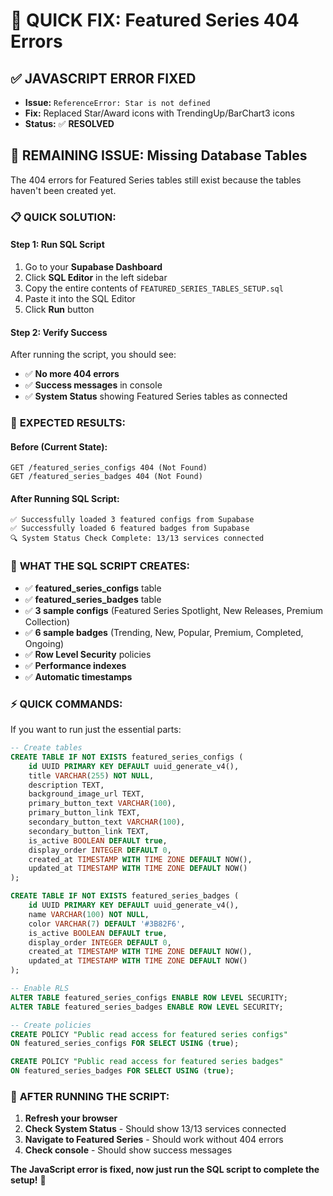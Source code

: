 # 🚀 QUICK FIX: Featured Series 404 Errors

## ✅ **JAVASCRIPT ERROR FIXED**
- **Issue:** `ReferenceError: Star is not defined`
- **Fix:** Replaced Star/Award icons with TrendingUp/BarChart3 icons
- **Status:** ✅ **RESOLVED**

## 🔧 **REMAINING ISSUE: Missing Database Tables**

The 404 errors for Featured Series tables still exist because the tables haven't been created yet.

### 📋 **QUICK SOLUTION:**

#### **Step 1: Run SQL Script**
1. Go to your **Supabase Dashboard**
2. Click **SQL Editor** in the left sidebar
3. Copy the entire contents of `FEATURED_SERIES_TABLES_SETUP.sql`
4. Paste it into the SQL Editor
5. Click **Run** button

#### **Step 2: Verify Success**
After running the script, you should see:
- ✅ **No more 404 errors**
- ✅ **Success messages** in console
- ✅ **System Status** showing Featured Series tables as connected

### 🎯 **EXPECTED RESULTS:**

#### **Before (Current State):**
```
GET /featured_series_configs 404 (Not Found)
GET /featured_series_badges 404 (Not Found)
```

#### **After Running SQL Script:**
```
✅ Successfully loaded 3 featured configs from Supabase
✅ Successfully loaded 6 featured badges from Supabase
🔍 System Status Check Complete: 13/13 services connected
```

### 🚀 **WHAT THE SQL SCRIPT CREATES:**

- ✅ **featured_series_configs** table
- ✅ **featured_series_badges** table
- ✅ **3 sample configs** (Featured Series Spotlight, New Releases, Premium Collection)
- ✅ **6 sample badges** (Trending, New, Popular, Premium, Completed, Ongoing)
- ✅ **Row Level Security** policies
- ✅ **Performance indexes**
- ✅ **Automatic timestamps**

### ⚡ **QUICK COMMANDS:**

If you want to run just the essential parts:

```sql
-- Create tables
CREATE TABLE IF NOT EXISTS featured_series_configs (
    id UUID PRIMARY KEY DEFAULT uuid_generate_v4(),
    title VARCHAR(255) NOT NULL,
    description TEXT,
    background_image_url TEXT,
    primary_button_text VARCHAR(100),
    primary_button_link TEXT,
    secondary_button_text VARCHAR(100),
    secondary_button_link TEXT,
    is_active BOOLEAN DEFAULT true,
    display_order INTEGER DEFAULT 0,
    created_at TIMESTAMP WITH TIME ZONE DEFAULT NOW(),
    updated_at TIMESTAMP WITH TIME ZONE DEFAULT NOW()
);

CREATE TABLE IF NOT EXISTS featured_series_badges (
    id UUID PRIMARY KEY DEFAULT uuid_generate_v4(),
    name VARCHAR(100) NOT NULL,
    color VARCHAR(7) DEFAULT '#3B82F6',
    is_active BOOLEAN DEFAULT true,
    display_order INTEGER DEFAULT 0,
    created_at TIMESTAMP WITH TIME ZONE DEFAULT NOW(),
    updated_at TIMESTAMP WITH TIME ZONE DEFAULT NOW()
);

-- Enable RLS
ALTER TABLE featured_series_configs ENABLE ROW LEVEL SECURITY;
ALTER TABLE featured_series_badges ENABLE ROW LEVEL SECURITY;

-- Create policies
CREATE POLICY "Public read access for featured series configs" 
ON featured_series_configs FOR SELECT USING (true);

CREATE POLICY "Public read access for featured series badges" 
ON featured_series_badges FOR SELECT USING (true);
```

### 🎉 **AFTER RUNNING THE SCRIPT:**

1. **Refresh your browser**
2. **Check System Status** - Should show 13/13 services connected
3. **Navigate to Featured Series** - Should work without 404 errors
4. **Check console** - Should show success messages

**The JavaScript error is fixed, now just run the SQL script to complete the setup!** 🚀
